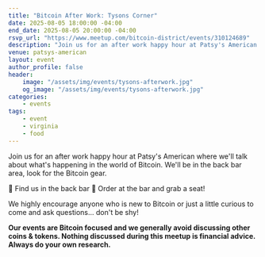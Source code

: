 ```yaml
---
title: "Bitcoin After Work: Tysons Corner"
date: 2025-08-05 18:00:00 -04:00
end_date: 2025-08-05 20:00:00 -04:00
rsvp_url: "https://www.meetup.com/bitcoin-district/events/310124689"
description: "Join us for an after work happy hour at Patsy's American where we'll talk about what's happening in the world of Bitcoin."
venue: patsys-american
layout: event
author_profile: false
header:
    image: "/assets/img/events/tysons-afterwork.jpg"
    og_image: "/assets/img/events/tysons-afterwork.jpg"
categories:
    - events
tags:
    - event
    - virginia
    - food
---
```


Join us for an after work happy hour at Patsy's American where we'll talk about what's happening in the world of Bitcoin. We'll be in the back bar area, look for the Bitcoin gear.

👀 Find us in the back bar
🍺 Order at the bar and grab a seat!

We highly encourage anyone who is new to Bitcoin or just a little curious to come and ask questions... don't be shy!

**Our events are Bitcoin focused and we generally avoid discussing other coins & tokens. Nothing discussed during this meetup is financial advice. Always do your own research.**